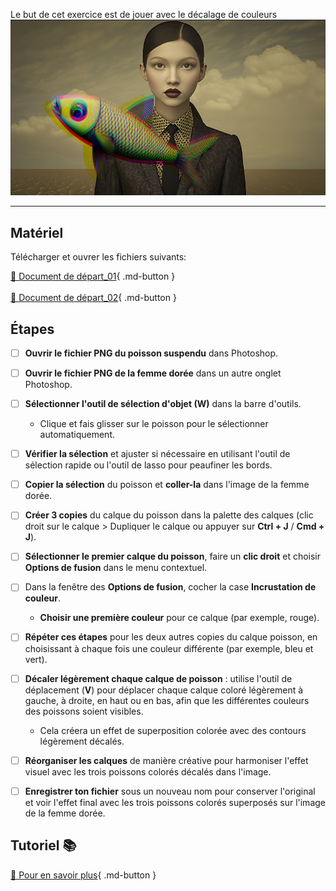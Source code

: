 
<style>.md-footer{display:none;}</style>
<style>.md-headher{display:none;}</style>

Le but de cet exercice est de jouer avec le décalage de couleurs 
![](../assets/image/17_femme_decalage.png)
***

## Matériel

Télécharger et ouvrer les fichiers suivants:

[📁 Document de départ_01](../assets/image/17_femme_dore.png){ .md-button }   <br>   
[📁 Document de départ_02](../assets/image/17_poisson_suspendu.png){ .md-button }   <br>   


## Étapes

- [ ] **Ouvrir le fichier PNG du poisson suspendu** dans Photoshop.
- [ ] **Ouvrir le fichier PNG de la femme dorée** dans un autre onglet Photoshop.
- [ ] **Sélectionner l'outil de sélection d'objet (W)** dans la barre d'outils.
  - Clique et fais glisser sur le poisson pour le sélectionner automatiquement.
- [ ] **Vérifier la sélection** et ajuster si nécessaire en utilisant l'outil de sélection rapide ou l'outil de lasso pour peaufiner les bords.
- [ ] **Copier la sélection** du poisson et **coller-la** dans l'image de la femme dorée.
- [ ] **Créer 3 copies** du calque du poisson dans la palette des calques (clic droit sur le calque > Dupliquer le calque ou appuyer sur **Ctrl + J** / **Cmd + J**).
- [ ] **Sélectionner le premier calque du poisson**, faire un **clic droit** et choisir **Options de fusion** dans le menu contextuel.
- [ ] Dans la fenêtre des **Options de fusion**, cocher la case **Incrustation de couleur**.
  - **Choisir une première couleur** pour ce calque (par exemple, rouge).
- [ ] **Répéter ces étapes** pour les deux autres copies du calque poisson, en choisissant à chaque fois une couleur différente (par exemple, bleu et vert).
- [ ] **Décaler légèrement chaque calque de poisson** : utilise l'outil de déplacement (**V**) pour déplacer chaque calque coloré légèrement à gauche, à droite, en haut ou en bas, afin que les différentes couleurs des poissons soient visibles.
  - Cela créera un effet de superposition colorée avec des contours légèrement décalés.
- [ ] **Réorganiser les calques** de manière créative pour harmoniser l'effet visuel avec les trois poissons colorés décalés dans l'image.
- [ ] **Enregistrer ton fichier** sous un nouveau nom pour conserver l'original et voir l'effet final avec les trois poissons colorés superposés sur l'image de la femme dorée.



## Tutoriel 📚

[📖 Pour en savoir plus](https://uqam-my.sharepoint.com/:v:/g/personal/lavoie-pilote_francoise_uqam_ca/EUqy42qFdflJq-z3yLZhm1wBvme2s2JziJoIjLhL2plHvA?nav=eyJyZWZlcnJhbEluZm8iOnsicmVmZXJyYWxBcHAiOiJPbmVEcml2ZUZvckJ1c2luZXNzIiwicmVmZXJyYWxBcHBQbGF0Zm9ybSI6IldlYiIsInJlZmVycmFsTW9kZSI6InZpZXciLCJyZWZlcnJhbFZpZXciOiJNeUZpbGVzTGlua0NvcHkifX0&e=d2uUOx){ .md-button }   <br>
